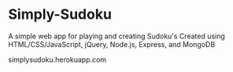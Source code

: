 # Simply-Sudoku
A simple web app for playing and creating Sudoku's
Created using HTML/CSS/JavaScript, jQuery, Node.js, Express, and MongoDB

simplysudoku.herokuapp.com
